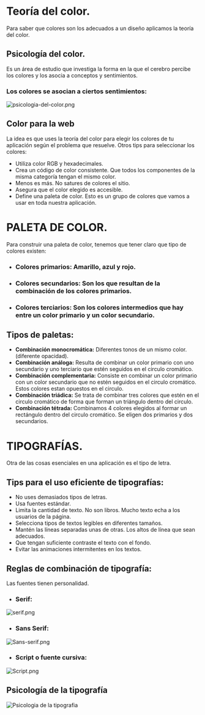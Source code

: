 # Teoría del color.
Para saber que colores son los adecuados a un diseño aplicamos la teoría del color.

## Psicología del color.
Es un área de estudio que investiga la forma en la que el cerebro percibe los colores y los asocia a conceptos y sentimientos.

### Los colores se asocian a ciertos sentimientos:
![psicologia-del-color.png](https://static.platzi.com/media/user_upload/psicologia-del-color-fc8d0f6f-7e2f-432f-8f24-70f9c9d0551e.jpg)

## Color para la web
La idea es que uses la teoría del color para elegir los colores de tu aplicación según el problema que resuelve.
Otros tips para seleccionar los colores:
* Utiliza color RGB y hexadecimales.
* Crea un código de color consistente. Que todos los componentes de la misma categoría tengan el mismo color.
* Menos es más. No satures de colores el sitio.
* Asegura que el color elegido es accesible.
* Define una paleta de color. Esto es un grupo de colores que vamos a usar en toda nuestra aplicación.


# PALETA DE COLOR.

Para construir una paleta de color, tenemos que tener claro que tipo de colores existen:
* ### Colores primarios: Amarillo, azul y rojo.
* ### Colores secundarios: Son los que resultan de la combinación de los colores primarios.
* ### Colores terciarios: Son los colores intermedios que hay entre un color primario y un color secundario.
## Tipos de paletas:
* **Combinación monocromática:** Diferentes tonos de un mismo color. (diferente opacidad).
* **Combinación análoga:** Resulta de combinar un color primario con uno secundario y uno terciario que estén seguidos en el circulo cromático.
* **Combinación complementaria:** Consiste en combinar un color primario con un color secundario que no estén seguidos en el circulo cromático. Estos colores estan opuestos en el circulo.
* **Combinación triádica:** Se trata de combinar tres colores que estén en el circulo cromático de forma que forman un triángulo dentro del circulo.
* **Combinación tétrada:** Combinamos 4 colores elegidos al formar un rectángulo dentro del circulo cromático. Se eligen dos primarios y dos secundarios.

# TIPOGRAFÍAS.
Otra de las cosas esenciales en una aplicación es el tipo de letra.

## Tips para el uso eficiente de tipografías:
* No uses demasiados tipos de letras.
* Usa fuentes estándar.
* Limita la cantidad de texto. No son libros. Mucho texto echa a los usuarios de la página.
* Selecciona tipos de textos legibles en diferentes tamaños.
* Mantén las líneas separadas unas de otras. Los altos de línea que sean adecuados.
* Que tengan suficiente contraste el texto con el fondo.
* Evitar las animaciones intermitentes en los textos.
## Reglas de combinación de tipografía:
Las fuentes tienen personalidad.
* ### Serif: 
![serif.png](https://static.platzi.com/media/user_upload/serif-67ef0b0e-d73a-4a98-9f78-2ab7027ead3f.jpg)

* ### Sans Serif:
![Sans-serif.png](https://static.platzi.com/media/user_upload/Sans-serif-2067522e-41e5-4fd9-b0ac-7a998d40fc6f.jpg)

* ### Script o fuente cursiva:
![Script.png](https://static.platzi.com/media/user_upload/Script-37feb482-4c45-4d09-a220-d7d704cdfe24.jpg)

## Psicología de la tipografía
![Psicologia de la tipografia](https://static.platzi.com/media/user_upload/La%20psicolog%C3%ADa%20de%20la%20tipograf%C3%ADa%20en%20una%20infograf%C3%ADa%20-%20SEOptimer-210a537a-09f1-4b5a-aed5-ec1e472e1645.jpg)